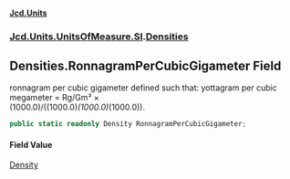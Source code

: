 #### [Jcd.Units](index.md 'index')
### [Jcd.Units.UnitsOfMeasure.SI](Jcd.Units.UnitsOfMeasure.SI.md 'Jcd.Units.UnitsOfMeasure.SI').[Densities](Densities.md 'Jcd.Units.UnitsOfMeasure.SI.Densities')

## Densities.RonnagramPerCubicGigameter Field

ronnagram per cubic gigameter defined such that: yottagram per cubic megameter = Rg/Gm³ ×  
(1000.0)/((1000.0)*(1000.0)*(1000.0)).

```csharp
public static readonly Density RonnagramPerCubicGigameter;
```

#### Field Value
[Density](Density.md 'Jcd.Units.UnitTypes.Density')